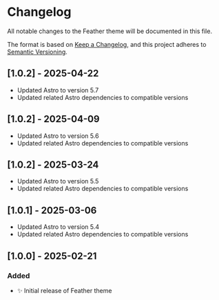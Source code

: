 # Changelog

All notable changes to the Feather theme will be documented in this file.

The format is based on [Keep a Changelog](https://keepachangelog.com/en/1.1.0/),
and this project adheres to [Semantic Versioning](https://semver.org/spec/v2.0.0.html).

## [1.0.2] - 2025-04-22

- Updated Astro to version 5.7
- Updated related Astro dependencies to compatible versions

## [1.0.2] - 2025-04-09

- Updated Astro to version 5.6
- Updated related Astro dependencies to compatible versions

## [1.0.2] - 2025-03-24

- Updated Astro to version 5.5
- Updated related Astro dependencies to compatible versions

## [1.0.1] - 2025-03-06

- Updated Astro to version 5.4
- Updated related Astro dependencies to compatible versions

## [1.0.0] - 2025-02-21

### Added
- ✨ Initial release of Feather theme
